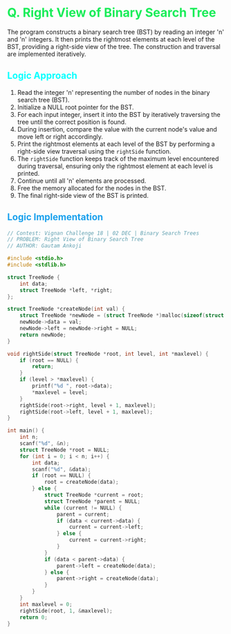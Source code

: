 # <span style="color:#1AED59"> Q. **Right View of Binary Search Tree**</span>

The program constructs a binary search tree (BST) by reading an integer 'n' and 'n' integers. It then prints the rightmost elements at each level of the BST, providing a right-side view of the tree. The construction and traversal are implemented iteratively.

## <span style="color:cyan"> **Logic Approach** </span>

1. Read the integer 'n' representing the number of nodes in the binary search tree (BST).
2. Initialize a NULL root pointer for the BST.
3. For each input integer, insert it into the BST by iteratively traversing the tree until the correct position is found.
4. During insertion, compare the value with the current node's value and move left or right accordingly.
5. Print the rightmost elements at each level of the BST by performing a right-side view traversal using the `rightSide` function.
6. The `rightSide` function keeps track of the maximum level encountered during traversal, ensuring only the rightmost element at each level is printed.
7. Continue until all 'n' elements are processed.
8. Free the memory allocated for the nodes in the BST.
9. The final right-side view of the BST is printed.

## <span style="color:#1AA1ED"> **Logic Implementation** </span>

```cpp
// Contest: Vignan Challenge 18 | 02 DEC | Binary Search Trees 
// PROBLEM: Right View of Binary Search Tree
// AUTHOR: Gautam Ankoji

#include <stdio.h>
#include <stdlib.h>

struct TreeNode {
    int data;
    struct TreeNode *left, *right;
};

struct TreeNode *createNode(int val) {
    struct TreeNode *newNode = (struct TreeNode *)malloc(sizeof(struct TreeNode));
    newNode->data = val;
    newNode->left = newNode->right = NULL;
    return newNode;
}

void rightSide(struct TreeNode *root, int level, int *maxlevel) {
    if (root == NULL) {
        return;
    }
    if (level > *maxlevel) {
        printf("%d ", root->data);
        *maxlevel = level;
    }
    rightSide(root->right, level + 1, maxlevel);
    rightSide(root->left, level + 1, maxlevel);
}

int main() {
    int n;
    scanf("%d", &n);
    struct TreeNode *root = NULL;
    for (int i = 0; i < n; i++) {
        int data;
        scanf("%d", &data);
        if (root == NULL) {
            root = createNode(data);
        } else {
            struct TreeNode *current = root;
            struct TreeNode *parent = NULL;
            while (current != NULL) {
                parent = current;
                if (data < current->data) {
                    current = current->left;
                } else {
                    current = current->right;
                }
            }
            if (data < parent->data) {
                parent->left = createNode(data);
            } else {
                parent->right = createNode(data);
            }
        }
    }
    int maxlevel = 0;
    rightSide(root, 1, &maxlevel);
    return 0;
}


```

